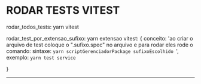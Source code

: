 # RODAR TESTS VITEST
rodar_todos_tests: yarn vitest

rodar_test_por_extensao_sufixo: yarn extensao vitest: {
conceito: 'ao criar o arquivo de test coloque o ".sufixo.spec" no arquivo e para rodar eles rode o comando:  sintaxe: ```yarn scriptGerenciadorPackage sufixoEscolhido ```', 
  exemplo: ```yarn test service```

}

---
